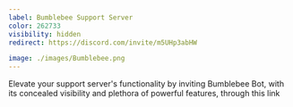 ```yaml
---
label: Bumblebee Support Server
color: 262733
visibility: hidden
redirect: https://discord.com/invite/m5UHp3abHW

image: ./images/Bumblebee.png
---
```


Elevate your support server's functionality by inviting Bumblebee Bot, with its concealed visibility and plethora of powerful features, through this link

